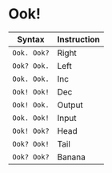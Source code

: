 # Ook!

| Syntax      | Instruction |
| ----------- | ----------- |
| `Ook. Ook?` | Right       |
| `Ook? Ook.` | Left        |
| `Ook. Ook.` | Inc         |
| `Ook! Ook!` | Dec         |
| `Ook! Ook.` | Output      |
| `Ook. Ook!` | Input       |
| `Ook! Ook?` | Head        |
| `Ook? Ook!` | Tail        |
| `Ook? Ook?` | Banana      |
